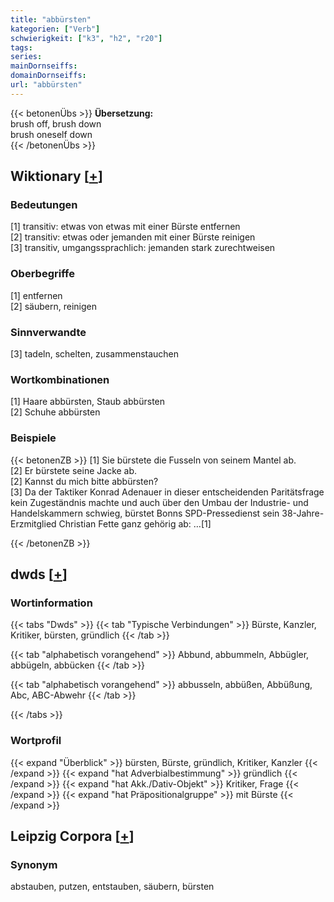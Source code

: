 ```yaml
---
title: "abbürsten"
kategorien: ["Verb"]
schwierigkeit: ["k3", "h2", "r20"]
tags:
series:
mainDornseiffs:
domainDornseiffs:
url: "abbürsten"
---
```


{{< betonenÜbs >}}
**Übersetzung:**  
brush off, brush down  
brush oneself down  
{{< /betonenÜbs >}}

## Wiktionary [[+](https://de.wiktionary.org/wiki/abbürsten)]

### Bedeutungen
[1] transitiv: etwas von etwas mit einer Bürste entfernen  
[2] transitiv: etwas oder jemanden mit einer Bürste reinigen  
[3] transitiv, umgangssprachlich: jemanden stark zurechtweisen  

### Oberbegriffe
[1] entfernen  
[2] säubern, reinigen  

### Sinnverwandte
[3] tadeln, schelten, zusammenstauchen  

### Wortkombinationen
[1] Haare abbürsten, Staub abbürsten  
[2] Schuhe abbürsten  

### Beispiele
{{< betonenZB >}}
[1] Sie bürstete die Fusseln von seinem Mantel ab.  
[2] Er bürstete seine Jacke ab.  
[2] Kannst du mich bitte abbürsten?  
[3] Da der Taktiker Konrad Adenauer in dieser entscheidenden Paritätsfrage kein Zugeständnis machte und auch über den Umbau der Industrie- und Handelskammern schwieg, bürstet Bonns SPD-Pressedienst sein 38-Jahre-Erzmitglied Christian Fette ganz gehörig ab: …[1]  

{{< /betonenZB >}}


## dwds [[+](https://www.dwds.de/wb/abbürsten)]

### Wortinformation
{{< tabs "Dwds" >}}
{{< tab "Typische Verbindungen" >}}
Bürste, Kanzler, Kritiker, bürsten, gründlich
{{< /tab >}}

{{< tab "alphabetisch vorangehend" >}}
Abbund, abbummeln, Abbügler, abbügeln, abbücken
{{< /tab >}}

{{< tab "alphabetisch vorangehend" >}}
abbusseln, abbüßen, Abbüßung, Abc, ABC-Abwehr
{{< /tab >}}

{{< /tabs >}}

### Wortprofil
{{< expand "Überblick" >}} bürsten, Bürste, gründlich, Kritiker, Kanzler {{< /expand >}}
{{< expand "hat Adverbialbestimmung" >}} gründlich {{< /expand >}}
{{< expand "hat Akk./Dativ-Objekt" >}} Kritiker, Frage {{< /expand >}}
{{< expand "hat Präpositionalgruppe" >}} mit Bürste {{< /expand >}}

## Leipzig Corpora [[+](https://corpora.uni-leipzig.de/en/res?word=abbürsten&corpusId=deu_newscrawl-public_2018)]


### Synonym
abstauben, putzen, entstauben, säubern, bürsten

